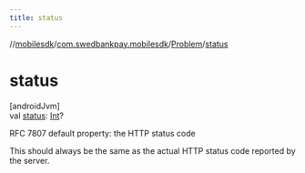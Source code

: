 ```yaml
---
title: status
---
```

//[mobilesdk](../../../index.html)/[com.swedbankpay.mobilesdk](../index.html)/[Problem](index.html)/[status](status.html)



# status



[androidJvm]\
val [status](status.html): [Int](https://kotlinlang.org/api/latest/jvm/stdlib/kotlin/-int/index.html)?



RFC 7807 default property: the HTTP status code



This should always be the same as the actual HTTP status code reported by the server.




